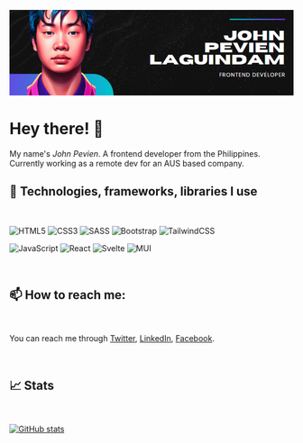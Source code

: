 [![Header](https://raw.githubusercontent.com/JohnPevien/JohnPevien/master/github-banner.png "Header")](https://johnpevien.dev/)

# Hey there! 👋

My name's _John Pevien_. A frontend developer from the Philippines. Currently working as a remote dev for an AUS based company.

## 🔧 Technologies, frameworks, libraries I use

<br>

![HTML5](https://img.shields.io/badge/html5-%23E34F26.svg?style=for-the-badge&logo=html5&logoColor=white)
![CSS3](https://img.shields.io/badge/css3-%231572B6.svg?style=for-the-badge&logo=css3&logoColor=white)
![SASS](https://img.shields.io/badge/SASS-hotpink.svg?style=for-the-badge&logo=SASS&logoColor=white)
![Bootstrap](https://img.shields.io/badge/bootstrap-%23563D7C.svg?style=for-the-badge&logo=bootstrap&logoColor=white)
![TailwindCSS](https://img.shields.io/badge/tailwindcss-%2338B2AC.svg?style=for-the-badge&logo=tailwind-css&logoColor=white)

![JavaScript](https://img.shields.io/badge/javascript-%23323330.svg?style=for-the-badge&logo=javascript&logoColor=%23F7DF1E)
![React](https://img.shields.io/badge/react-%2320232a.svg?style=for-the-badge&logo=react&logoColor=%2361DAFB)
![Svelte](https://img.shields.io/badge/svelte-%23f1413d.svg?style=for-the-badge&logo=svelte&logoColor=white)
![MUI](https://img.shields.io/badge/MUI-%230081CB.svg?style=for-the-badge&logo=mui&logoColor=white)

<br>

## 📫 How to reach me:

<br>

You can reach me through [Twitter](https://twitter.com/JohnPevien), [LinkedIn](https://www.linkedin.com/in/johnpevien/), [Facebook](https://www.facebook.com/johnpevien).

<br>

## 📈 Stats

<br>

[![GitHub stats](https://github-readme-stats.vercel.app/api?username=johnpevien&count_private=true&theme=synthwave)](https://github.com/johnpevien/github-readme-stats)

<!--
**JohnPevien/Johnpevien** is a ✨ _special_ ✨ repository because its `README.md` (this file) appears on your GitHub profile.

Here are some ideas to get you started:

- 🔭 I’m currently working on ...
- 🌱 I’m currently learning ...
- 👯 I’m looking to collaborate on ...
- 🤔 I’m looking for help with ...
- 💬 Ask me about ...
- 📫 How to reach me: ...
- 😄 Pronouns: ...
- ⚡ Fun fact: ...
-->
